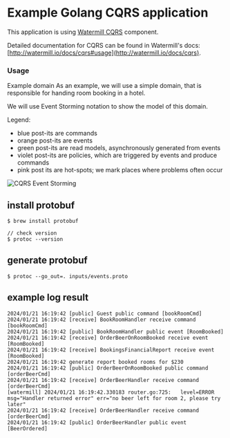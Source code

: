 # Example Golang CQRS application

This application is using [Watermill CQRS](http://watermill.io/docs/cqrs) component.

Detailed documentation for CQRS can be found in Watermill's docs: [http://watermill.io/docs/cqrs#usage](http://watermill.io/docs/cqrs).

### Usage

Example domain
As an example, we will use a simple domain, that is responsible for handing room booking in a hotel.

We will use Event Storming notation to show the model of this domain.

Legend:

- blue post-its are commands
- orange post-its are events
- green post-its are read models, asynchronously generated from events
- violet post-its are policies, which are triggered by events and produce commands
- pink post its are hot-spots; we mark places where problems often occur

![CQRS Event Storming](https://threedots.tech/watermill-io/cqrs-example-storming.png)

## install protobuf

```
$ brew install protobuf

// check version
$ protoc --version
```

## generate protobuf

```
$ protoc --go_out=. inputs/events.proto

```

## example log result

```
2024/01/21 16:19:42 [public] Guest public command [bookRoomCmd]
2024/01/21 16:19:42 [receive] BookRoomHandler receive command [bookRoomCmd]
2024/01/21 16:19:42 [public] BookRoomHandler public event [RoomBooked]
2024/01/21 16:19:42 [receive] OrderBeerOnRoomBooked receive event [RoomBooked]
2024/01/21 16:19:42 [receive] BookingsFinancialReport receive event [RoomBooked]
2024/01/21 16:19:42 generate report booked rooms for $230
2024/01/21 16:19:42 [public] OrderBeerOnRoomBooked public command [orderBeerCmd]
2024/01/21 16:19:42 [receive] OrderBeerHandler receive command [orderBeerCmd]
[watermill] 2024/01/21 16:19:42.330183 router.go:725:   level=ERROR msg="Handler returned error" err="no beer left for room 2, please try later"
2024/01/21 16:19:42 [receive] OrderBeerHandler receive command [orderBeerCmd]
2024/01/21 16:19:42 [public] OrderBeerHandler public event [BeerOrdered]
```
